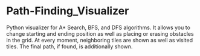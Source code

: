 # Path-Finding_Visualizer

Python visualizer for A* Search, BFS, and DFS algorithms. It allows you to change starting and ending position as well as placing or erasing obstacles in the grid. At every moment, neighboring tiles are shown as well as visited tiles. The final path, if found, is additionally shown.
